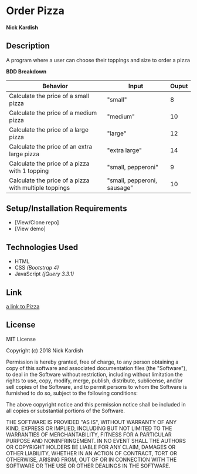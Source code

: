 # **Order Pizza**

#### Nick Kardish

## Description

A program where a user can choose their toppings and size to order a pizza

**BDD Breakdown**

Behavior | Input | Ouput
------------ | ------------- | -------------
Calculate the price of a small pizza | "small" | 8
Calculate the price of a medium pizza | "medium" | 10
Calculate the price of a large pizza | "large" | 12
Calculate the price of an extra large pizza | "extra large" | 14
Calculate the price of a pizza with 1 topping | "small, pepperoni" | 9
Calculate the price of a pizza with multiple toppings | "small, pepperoni, sausage" | 10

## Setup/Installation Requirements

* [View/Clone repo]
* [View demo]

## Technologies Used

* HTML
* CSS _(Bootstrap 4)_
* JavaScript _(jQuery 3.3.1)_

## Link

[a link to Pizza](https://kardish515.github.io/pizza)

## License

MIT License

Copyright (c) 2018 Nick Kardish

Permission is hereby granted, free of charge, to any person obtaining a copy
of this software and associated documentation files (the "Software"), to deal
in the Software without restriction, including without limitation the rights
to use, copy, modify, merge, publish, distribute, sublicense, and/or sell
copies of the Software, and to permit persons to whom the Software is
furnished to do so, subject to the following conditions:

The above copyright notice and this permission notice shall be included in all
copies or substantial portions of the Software.

THE SOFTWARE IS PROVIDED "AS IS", WITHOUT WARRANTY OF ANY KIND, EXPRESS OR
IMPLIED, INCLUDING BUT NOT LIMITED TO THE WARRANTIES OF MERCHANTABILITY,
FITNESS FOR A PARTICULAR PURPOSE AND NONINFRINGEMENT. IN NO EVENT SHALL THE
AUTHORS OR COPYRIGHT HOLDERS BE LIABLE FOR ANY CLAIM, DAMAGES OR OTHER
LIABILITY, WHETHER IN AN ACTION OF CONTRACT, TORT OR OTHERWISE, ARISING FROM,
OUT OF OR IN CONNECTION WITH THE SOFTWARE OR THE USE OR OTHER DEALINGS IN THE
SOFTWARE.
